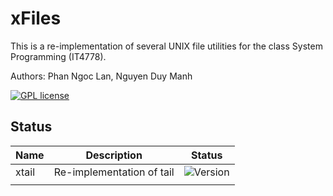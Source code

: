 # xFiles
This is a re-implementation of several UNIX file utilities for the class System Programming (IT4778).

Authors: Phan Ngoc Lan, Nguyen Duy Manh

[![GPL license](http://img.shields.io/badge/license-GPL-brightgreen.svg)](https://opensource.org/licenses/GPL-3.0)

## Status
| Name  	| Description               	| Status                                                          	|
|-------	|---------------------------	|-----------------------------------------------------------------	|
| xtail 	| Re-implementation of tail 	| ![Version](https://img.shields.io/badge/version-0.1.0-blue.svg) 	|
|       	|                           	|                                                                 	|
